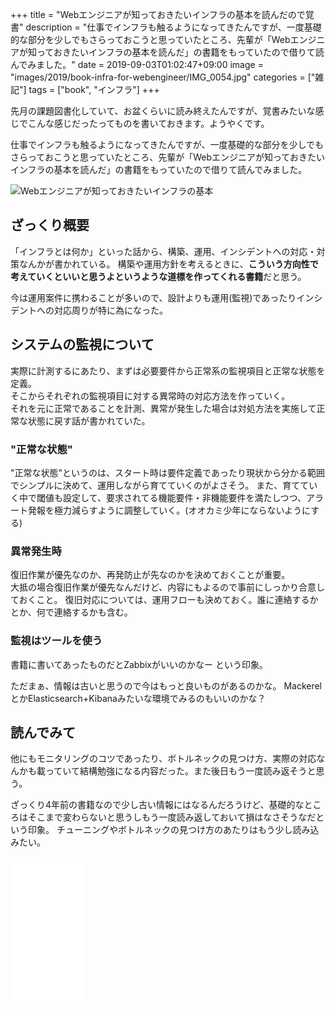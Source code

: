 +++
title = "Webエンジニアが知っておきたいインフラの基本を読んだので覚書"
description = "仕事でインフラも触るようになってきたんですが、一度基礎的な部分を少しでもさらっておこうと思っていたところ、先輩が「Webエンジニアが知っておきたいインフラの基本を読んだ」の書籍をもっていたので借りて読んでみました。"
date = 2019-09-03T01:02:47+09:00
image = "images/2019/book-infra-for-webengineer/IMG_0054.jpg"
categories = ["雑記"]
tags = ["book", "インフラ"]
+++

先月の課題図書化していて、お盆くらいに読み終えたんですが、覚書みたいな感じでこんな感じだったってものを書いておきます。ようやくです。

仕事でインフラも触るようになってきたんですが、一度基礎的な部分を少しでもさらっておこうと思っていたところ、先輩が「Webエンジニアが知っておきたいインフラの基本を読んだ」の書籍をもっていたので借りて読んでみました。

![Webエンジニアが知っておきたいインフラの基本](/images/2019/book-infra-for-webengineer/IMG_0054.jpg)


## ざっくり概要
「インフラとは何か」といった話から、構築、運用、インシデントへの対応・対策なんかが書かれている。
構築や運用方針を考えるときに、**こういう方向性で考えていくといいと思うよというような道標を作ってくれる書籍**だと思う。

今は運用案件に携わることが多いので、設計よりも運用(監視)であったりインシデントへの対応周りが特に為になった。

## システムの監視について
実際に計測するにあたり、まずは必要要件から正常系の監視項目と正常な状態を定義。  
そこからそれぞれの監視項目に対する異常時の対応方法を作っていく。  
それを元に正常であることを計測、異常が発生した場合は対処方法を実施して正常な状態に戻す話が書かれていた。

### "正常な状態"
"正常な状態"というのは、スタート時は要件定義であったり現状から分かる範囲でシンプルに決めて、運用しながら育てていくのがよさそう。
また、育てていく中で閾値も設定して、要求されてる機能要件・非機能要件を満たしつつ、アラート発報を極力減らすように調整していく。(オオカミ少年にならないようにする)

### 異常発生時
復旧作業が優先なのか、再発防止が先なのかを決めておくことが重要。  
大抵の場合復旧作業が優先なんだけど、内容にもよるので事前にしっかり合意しておくこと。
復旧対応については、運用フローも決めておく。誰に連絡するかとか、何で連絡するかも含む。

### 監視はツールを使う
書籍に書いてあったものだとZabbixがいいのかなー という印象。

ただまぁ、情報は古いと思うので今はもっと良いものがあるのかな。
MackerelとかElasticsearch+Kibanaみたいな環境でみるのもいいのかな？



## 読んでみて
他にもモニタリングのコツであったり、ボトルネックの見つけ方、実際の対応なんかも載っていて結構勉強になる内容だった。また後日もう一度読み返そうと思う。

ざっくり4年前の書籍なので少し古い情報にはなるんだろうけど、基礎的なところはそこまで変わらないと思うしもう一度読み返しておいて損はなさそうなだという印象。
チューニングやボトルネックの見つけ方のあたりはもう少し読み込みたい。

<iframe style="width:120px;height:240px;" marginwidth="0" marginheight="0" scrolling="no" frameborder="0" src="//rcm-fe.amazon-adsystem.com/e/cm?lt1=_blank&bc1=000000&IS2=1&bg1=FFFFFF&fc1=000000&lc1=0000FF&t=ksk1207-22&language=ja_JP&o=9&p=8&l=as4&m=amazon&f=ifr&ref=as_ss_li_til&asins=4839953554&linkId=9cb578ebd195c835a2bd63a073910499"></iframe>
